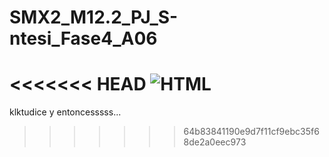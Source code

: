 # SMX2_M12.2_PJ_S-ntesi_Fase4_A06

<<<<<<< HEAD
![HTML]( https://github.com/PhilipR7/2425-SMX2-M8UF1A1-HistoriaWeb-1991-html-Rendon-Chamba-Philip)
=======
klktudice y entoncesssss...
>>>>>>> 64b83841190e9d7f11cf9ebc35f68de2a0eec973
